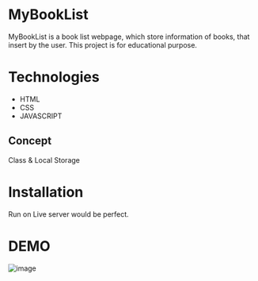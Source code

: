 # MyBookList
MyBookList is a book list webpage, which store information of books, that insert by the user. 
This project is for educational purpose.

# Technologies 
* HTML
* CSS
* JAVASCRIPT

## Concept 
Class & Local Storage 

# Installation 
Run on Live server would be perfect.

# DEMO
![image](https://user-images.githubusercontent.com/52574681/122037775-1eade700-cdff-11eb-948f-d9260159c10e.png)
